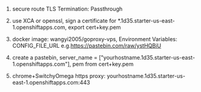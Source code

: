 1. secure route TLS Termination: Passthrough

2. use XCA or openssl, sign a certificate for *.1d35.starter-us-east-1.openshiftapps.com, export cert+key.pem

3. docker image: wangyi2005/goproxy-vps, Environment Variables: CONFIG_FILE_URL e.g.https://pastebin.com/raw/ystHQBiU

4. create a pastebin, server_name = ["yourhostname.1d35.starter-us-east-1.openshiftapps.com"], pem from cert+key.pem

5. chrome+SwitchyOmega https proxy:  yourhostname.1d35.starter-us-east-1.openshiftapps.com:443
